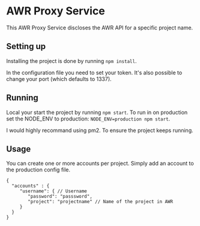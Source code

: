 # AWR Proxy Service

This AWR Proxy Service discloses the AWR API for a specific project name.

## Setting up

Installing the project is done by running `npm install`.

In the configuration file you need to set your token. It's also possible to change your port (which defaults to 1337).

## Running

Local your start the project by running `npm start`. To run in on production set the NODE_ENV to production:
`NODE_ENV=production npm start`.

I would highly recommand using pm2. To ensure the project keeps running.

## Usage

You can create one or more accounts per project. Simply add an account to the production config file. 

```
{
  "accounts" : {
     "username": { // Username
        "password": "passsword",
        "project": "projectname" // Name of the project in AWR
     }
  }
}
```